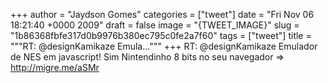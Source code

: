 
+++
author = "Jaydson Gomes"
categories = ["tweet"]
date = "Fri Nov 06 18:21:40 +0000 2009"
draft = false
image = "{TWEET_IMAGE}"
slug = "1b86368fbfe317d0b9976b380ec795c0fe2a7f60"
tags = ["tweet"]
title = """RT: @designKamikaze Emula..."""
+++
RT: @designKamikaze Emulador de NES em javascript! Sim Nintendinho 8 bits no seu navegador =&gt; http://migre.me/aSMr
